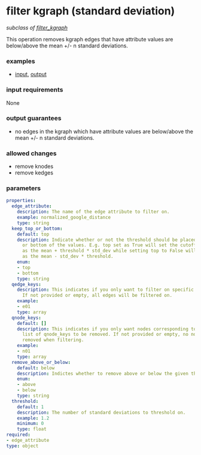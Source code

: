 # filter kgraph (standard deviation)

_subclass of [filter_kgraph](./filter_kgraph.md)_

This operation removes kgraph edges that have attribute values are below/above the mean +/- n standard deviations.

### examples

- [input](../examples/fill_and_filter/messages/05_filtered_kgraph_stat_input.json), [output](../examples/fill_and_filter/messages/06_filtered_kgraph_std_dev_output.json)

### input requirements

None

### output guarantees

- no edges in the kgraph which have attribute values are below/above the mean +/- n standard deviations.

### allowed changes

- remove knodes
- remove kedges

### parameters

```yaml
properties:
  edge_attribute:
    description: The name of the edge attribute to filter on.
    example: normalized_google_distance
    type: string
  keep_top_or_bottom:
    default: top
    description: Indicate whether or not the threshold should be placed in the top
      or bottom of the values. E.g. top set as True will set the cutoff for filtering
      as the mean + threshold * std_dev while setting top to False will set the cutoff
      as the mean - std_dev * threshold.
    enum:
    - top
    - bottom
    type: string
  qedge_keys:
    description: This indicates if you only want to filter on specific edge_keys.
      If not provided or empty, all edges will be filtered on.
    example:
    - e01
    type: array
  qnode_keys:
    default: []
    description: This indicates if you only want nodes corresponding to a specific
      list of qnode_keys to be removed. If not provided or empty, no nodes will be
      removed when filtering.
    example:
    - n01
    type: array
  remove_above_or_below:
    default: below
    description: Indictes whether to remove above or below the given threshold.
    enum:
    - above
    - below
    type: string
  threshold:
    default: 1
    description: The number of standard deviations to threshold on.
    example: 1.2
    minimum: 0
    type: float
required:
- edge_attribute
type: object
```
